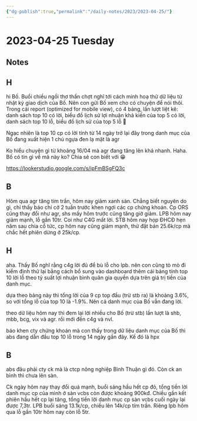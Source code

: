 ```yaml
---
{"dg-publish":true,"permalink":"/daily-notes/2023/2023-04-25/"}
---
```


# 2023-04-25 Tuesday

## Notes

## H

hi Bố. Buổi chiều ngồi thơ thẩn chợt nghĩ tới cách minh hoạ thử dữ liệu từ nhật ký giao dịch của Bố. Nên con gửi Bố xem cho có chuyện để nói thôi. Trong cái report (optimized for mobile view), có 4 bảng, lần lượt liệt kê: danh sách top 10 có lời, biểu đồ lịch sử lợi nhuận khả kiến của top 5 có lời, danh sách top 10 lỗ, biểu đồ lịch sử của top 5 lỗ 🤣

Ngạc nhiên là top 10 cp có lời tính từ 14 ngày trở lại đây trong danh mục của Bố đang xuất hiện 1 chú ngựa đen lạ mặt là agr

Ko hiểu chuyện gì từ khoảng 16/04 mà agr đang tăng lên khá nhanh. Haha. Bố có tin gì về mã này ko? Chia sẻ con biết với 😁

https://lookerstudio.google.com/s/ipFmBSgFQ3c

## B

Hôm qua agr tăng tím trần, hôm nay giảm xanh sàn. Chẳng biết nguyên do gì, chỉ thấy báo chí cở 2 tuần trước khen ngợi các cp chứng khoán. Cp ORS cũng thay đổi như agr, shs mấy hôm trước cũng tăng giờ giảm.
LPB hôm nay giảm mạnh, lỗ gần 10tr. Coi như C4G mất lời.
STB hôm nay họp ĐHCĐ hẹn năm sau chia cổ tức, cp hôm nay cũng giảm mạnh, thử đặt bán 25.6k/cp mà chắc hết phiên dừng ở 25k/cp.

## H

aha. Thấy Bố nghĩ rằng c4g lời đủ để bù lỗ cho lpb. nên con cũng tò mò đi kiểm định thử lại bằng cách bổ sung vào dashboard thêm cái bảng tính top 10 lời lỗ theo tỷ suất lợi nhuận bình quân gia quyền dựa trên giá trị tiền của danh mục.

dựa theo bảng này thì tổng lời của 9 cp top đầu (trừ stb ra) là khoảng 3.6%, so với tổng lỗ của top 10 là -1.9%. Nên cả danh mục của Bố vẫn đang lời.

theo dữ liệu hôm nay thì đem lại lời nhiều cho Bố (trừ stb) lần lượt là shb, mbb, bcg, vix và agr. rồi mới đến c4g và nvl.

báo khen cty chứng khoán mà con thấy trong dữ liệu danh mục của Bố thì abs đang dẫn đầu top 10 lỗ trong 14 ngày gần đây. Kế đó là hpx

## B

abs đâu phải cty ck mà là ctcp nông nghiệp Bình Thuận gì đó. Còn ck an bình thì chưa lên sàn.

Ck ngày hôm nay thay đổi quá mạnh, buổi sáng hầu hết cp đỏ, tổng tiền lời danh mục cp của mình ở sàn vcbs còn được khoảng 900kđ. Chiều gần kết phiên hầu hết cp lại tăng, tổng tiền lời danh mục cp sàn vcbs cuối ngày lại được 7,3tr.
LPB buổi sáng 13.1k/cp, chiều lên 14k/cp tím trần. Riêng lpb hôm qua lỗ gần 10tr hôm nay còn lỗ 5tr.
